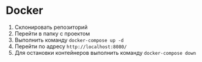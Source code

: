 # Docker
1. Склонировать репозиторий
2. Перейти в папку с проектом
3. Выполнить команду `docker-compose up -d`
4. Перейти по адресу `http://localhost:8080/`
5. Для остановки контейнеров выполнить команду `docker-compose down`
